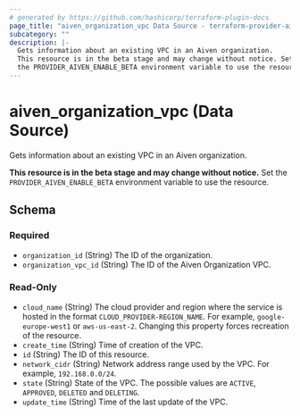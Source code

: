 ```yaml
---
# generated by https://github.com/hashicorp/terraform-plugin-docs
page_title: "aiven_organization_vpc Data Source - terraform-provider-aiven"
subcategory: ""
description: |-
  Gets information about an existing VPC in an Aiven organization.
  This resource is in the beta stage and may change without notice. Set
  the PROVIDER_AIVEN_ENABLE_BETA environment variable to use the resource.
---
```


# aiven_organization_vpc (Data Source)

Gets information about an existing VPC in an Aiven organization.

**This resource is in the beta stage and may change without notice.** Set
the `PROVIDER_AIVEN_ENABLE_BETA` environment variable to use the resource.



<!-- schema generated by tfplugindocs -->
## Schema

### Required

- `organization_id` (String) The ID of the organization.
- `organization_vpc_id` (String) The ID of the Aiven Organization VPC.

### Read-Only

- `cloud_name` (String) The cloud provider and region where the service is hosted in the format `CLOUD_PROVIDER-REGION_NAME`. For example, `google-europe-west1` or `aws-us-east-2`. Changing this property forces recreation of the resource.
- `create_time` (String) Time of creation of the VPC.
- `id` (String) The ID of this resource.
- `network_cidr` (String) Network address range used by the VPC. For example, `192.168.0.0/24`.
- `state` (String) State of the VPC. The possible values are `ACTIVE`, `APPROVED`, `DELETED` and `DELETING`.
- `update_time` (String) Time of the last update of the VPC.
